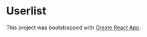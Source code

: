 # Userlist

This project was bootstrapped with [Create React App](https://github.com/facebook/create-react-app).
